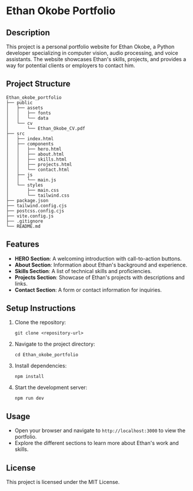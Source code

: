 # Ethan Okobe Portfolio

## Description
This project is a personal portfolio website for Ethan Okobe, a Python developer specializing in computer vision, audio processing, and voice assistants. The website showcases Ethan's skills, projects, and provides a way for potential clients or employers to contact him.

## Project Structure
```
Ethan_okobe_portfolio
├── public
│   ├── assets
│   │   ├── fonts
│   │   └── data
│   └── cv
│       └── Ethan_Okobe_CV.pdf
├── src
│   ├── index.html
│   ├── components
│   │   ├── hero.html
│   │   ├── about.html
│   │   ├── skills.html
│   │   ├── projects.html
│   │   └── contact.html
│   ├── js
│   │   └── main.js
│   └── styles
│       ├── main.css
│       └── tailwind.css
├── package.json
├── tailwind.config.cjs
├── postcss.config.cjs
├── vite.config.js
├── .gitignore
└── README.md
```

## Features
- **HERO Section**: A welcoming introduction with call-to-action buttons.
- **About Section**: Information about Ethan's background and experience.
- **Skills Section**: A list of technical skills and proficiencies.
- **Projects Section**: Showcase of Ethan's projects with descriptions and links.
- **Contact Section**: A form or contact information for inquiries.

## Setup Instructions
1. Clone the repository:
   ```
   git clone <repository-url>
   ```
2. Navigate to the project directory:
   ```
   cd Ethan_okobe_portfolio
   ```
3. Install dependencies:
   ```
   npm install
   ```
4. Start the development server:
   ```
   npm run dev
   ```

## Usage
- Open your browser and navigate to `http://localhost:3000` to view the portfolio.
- Explore the different sections to learn more about Ethan's work and skills.

## License
This project is licensed under the MIT License.